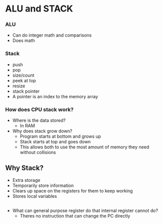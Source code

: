# ALU and STACK

### ALU
* Can do integer math and comparisons
* Does math

### Stack
* push
* pop
* size/count
* peek at top
* resize
* stack pointer
* A pointer is an index to the memory array

### How does CPU stack work?
* Where is the data stored?
	* In RAM
* Why does stack grow down?
	* Program starts at bottom and grows up
	* Stack starts at top and goes down
	* This allows both to use the most amount of memory they need without collisions
	
## Why Stack?
* Extra storage
* Temporarily store information
* Clears up space on the registers for them to keep working
* Stores local variables

## 

* What can general purpose register do that internal register cannot do?
    - Theres no instruction that can change the PC directly